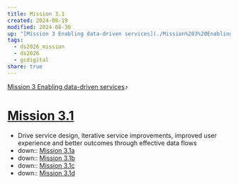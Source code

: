 ```yaml
---
title: Mission 3.1
created: 2024-08-19
modified: 2024-08-30
up: "[Mission 3 Enabling data-driven services](./Mission%203%20Enabling%20data-driven%20services.md)"
tags:
  - ds2026_mission
  - ds2026
  - gcdigital
share: true
---
```

[Mission 3 Enabling data-driven services](./Mission%203%20Enabling%20data-driven%20services.md)⤴️
# [Mission 3.1](Mission%203.1.md)
- Drive service design, iterative service improvements, improved user experience and better outcomes through effective data flows
- down:: [Mission 3.1a](./Mission%203.1a.md)
- down:: [Mission 3.1b](./Mission%203.1b.md)
- down:: [Mission 3.1c](./Mission%203.1c.md)
- down:: [Mission 3.1d](./Mission%203.1d.md)
